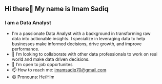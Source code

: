 ## Hi there👋 My name is Imam Sadiq
### I am a Data Analyst 
- I'm a passionate Data Analyst with a background in transforming raw data into actionable insights. I specialize in leveraging data to help businesses make informed decisions, drive growth, and improve performance.
- 💞️ I’m looking to collaborate with other data professionals to work on real world and make data driven decisions.
- 🤔 I’m open to job opportunites
- 📫 How to reach me: imamsadiq70@gmail.com
- 😄 Pronouns: He/Him


<!---
Sadiq241/Sadiq241 is a ✨ special ✨ repository because its `README.md` (this file) appears on your GitHub profile.
You can click the Preview link to take a look at your changes.
--->
